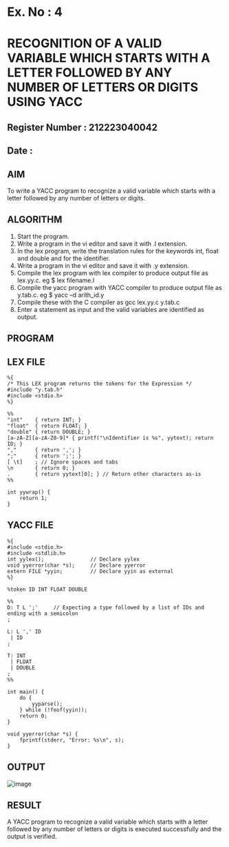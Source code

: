 # Ex. No : 4	
# RECOGNITION OF A VALID VARIABLE WHICH STARTS WITH A LETTER FOLLOWED BY ANY NUMBER OF LETTERS OR DIGITS USING YACC
## Register Number : 212223040042
## Date : 

## AIM   
To write a YACC program to recognize a valid variable which starts with a letter followed by any number of letters or digits.

## ALGORITHM
1.	Start the program.
2.	Write a program in the vi editor and save it with .l extension.
3.	In the lex program, write the translation rules for the keywords int, float and double and for the identifier.
4.	Write a program in the vi editor and save it with .y extension.
5.	Compile the lex program with lex compiler to produce output file as lex.yy.c. eg $ lex filename.l
6.	Compile the yacc program with YACC compiler to produce output file as y.tab.c. eg $ yacc –d arith_id.y
7.	Compile these with the C compiler as gcc lex.yy.c y.tab.c
8.	Enter a statement as input and the valid variables are identified as output.

## PROGRAM
## LEX FILE
```
%{
/* This LEX program returns the tokens for the Expression */
#include "y.tab.h"
#include <stdio.h>
%}

%%
"int"    { return INT; }
"float"  { return FLOAT; }
"double" { return DOUBLE; }
[a-zA-Z][a-zA-Z0-9]* { printf("\nIdentifier is %s", yytext); return ID; }
","      { return ','; }
";"      { return ';'; }
[ \t]    ; // Ignore spaces and tabs
\n       { return 0; }
.        { return yytext[0]; } // Return other characters as-is
%%

int yywrap() {
    return 1;
}
```
## YACC FILE
```
%{
#include <stdio.h>
#include <stdlib.h>
int yylex();               // Declare yylex
void yyerror(char *s);     // Declare yyerror
extern FILE *yyin;         // Declare yyin as external
%}

%token ID INT FLOAT DOUBLE

%%
D: T L ';'     // Expecting a type followed by a list of IDs and ending with a semicolon
;

L: L ',' ID
 | ID
;

T: INT
 | FLOAT
 | DOUBLE
;
%%

int main() {
    do {
        yyparse();
    } while (!feof(yyin));
    return 0;
}

void yyerror(char *s) {
    fprintf(stderr, "Error: %s\n", s);
}
```

## OUTPUT 
![image](https://github.com/user-attachments/assets/48613ddc-1102-4ace-b2f9-fef0fb39b73d)

## RESULT
A  YACC program to recognize a valid variable which starts with a letter followed by any number of letters or digits is executed successfully and the output is verified.



